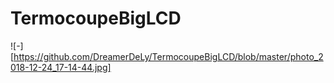 # TermocoupeBigLCD
![-][https://github.com/DreamerDeLy/TermocoupeBigLCD/blob/master/photo_2018-12-24_17-14-44.jpg]
